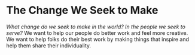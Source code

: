 # The Change We Seek to Make
_What change do we seek to make in the world? In the people we seek to serve?_
We want to help our people do better work and feel more creative.  We want to help folks do their best work by making things that inspire and help them share their individuality.
